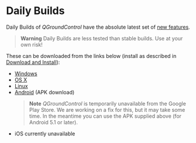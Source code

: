 # Daily Builds

Daily Builds of *QGroundControl* have the absolute latest set of [new features](../releases/daily_build_new_features.md).

> **Warning** Daily Builds are less tested than stable builds.
  Use at your own risk!

These can be downloaded from the links below (install as described in [Download and Install](../getting_started/download_and_install.md)):

* [Windows](https://s3-us-west-2.amazonaws.com/qgroundcontrol/builds/master/QGroundControl-installer.exe)
* [OS X](https://s3-us-west-2.amazonaws.com/qgroundcontrol/builds/master/QGroundControl.dmg)
* [Linux](https://s3-us-west-2.amazonaws.com/qgroundcontrol/builds/master/QGroundControl.AppImage)
* [Android](https://qgroundcontrol.s3-us-west-2.amazonaws.com/builds/master/QGroundControl.apk) (APK download) <!-- (Google Play) -->
  > **Note** *QGroundControl* is temporarily unavailable from the Google Play Store. 
    We are working on a fix for this, but it may take some time.
    In the meantime you can use the APK supplied above (for Android 5.1 or later).
* iOS currently unavailable

